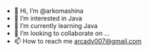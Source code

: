 - 👋 Hi, I’m @arkomashina
- 👀 I’m interested in Java
- 🌱 I’m currently learning Java  
- 💞️ I’m looking to collaborate on ...
- 📫 How to reach me arcady007@gmail.com

<!---
arkomashina/arkomashina is a ✨ special ✨ repository because its `README.md` (this file) appears on your GitHub profile.
You can click the Preview link to take a look at your changes.
--->
